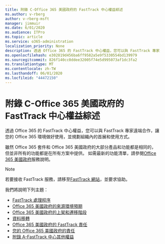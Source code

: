```yaml
---
title: 附錄 C-Office 365 美國政府的 FastTrack 中心權益綜述
ms.author: v-rberg
author: v-rberg-msft
manager: jimmuir
ms.date: 6/01/2020
ms.audience: ITPro
ms.topic: article
ms.service: o365-administration
localization_priority: None
description: 透過 Office 365 的 FastTrack 中心權益，您可以與 FastTrack 專家遠端合作，讓您的 Office 365 環境做好使用，並規劃組織內的首展和使用方式。
ms.openlocfilehash: e302819d456ba6ff9582a5e9f5330554bd139979
ms.sourcegitcommit: 826f140cc0ddee32005f74e5d995073af1dc3fa2
ms.translationtype: MT
ms.contentlocale: zh-TW
ms.lasthandoff: 06/01/2020
ms.locfileid: "44472150"
---
```

# <a name="appendix-c---fasttrack-center-benefit-overview-for-office-365-us-government"></a>附錄 C-Office 365 美國政府的 FastTrack 中心權益綜述

透過 Office 365 的 FastTrack 中心權益，您可以與 FastTrack 專家遠端合作，讓您的 Office 365 環境做好使用，並規劃組織內的首展和使用方式。 
  
雖然 Office 365 套件和 Office 365 美國政府的大部分產品和功能都是相同的，但並非所有的功能都是在所有方案中提供。 如需最新的功能清單，請參閱[Office 365 美國政府](https://aka.ms/aboutgovcloud)服務說明。

> [!NOTE]
> 若要接收 FastTrack 服務，請移至[FastTrack 網站](https://go.microsoft.com/fwlink/?linkid=780698)，並要求協助。  

我們將說明下列主題：
- [FastTrack 處理程序](O365-fasttrack-process.md) 
- [Office 365 美國政府的來源環境預期](US-Gov-appendix-source-environment-expectations.md)   
- [Office 365 美國政府的上架和遷移階段](US-Gov-appendix-onboarding-and-migration.md)
- [資料移轉](O365-data-migration.md)    
- [Office 365 美國政府的 FastTrack 責任](US-Gov-appendix-fasttrack-responsibilities.md)   
- [您的 Office 365 美國政府的責任](US-Gov-appendix-your-responsibilities.md)    
- [附錄 A-FastTrack 中心其他權益](O365-fasttrack-additional-benefits.md)
